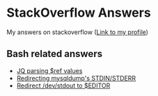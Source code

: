 # StackOverflow Answers
My answers on stackoverflow ([Link to my profile](https://stackoverflow.com/users/12768731/nobody))

## Bash related answers
* [JQ parsing $ref values](https://github.com/644/stackoverflow/blob/main/get-all-ref-values-if-any-from-a-json-schema.md)
* [Redirecting mysqldump's STDIN/STDERR](https://github.com/644/stackoverflow/blob/main/mysqldump-redirect-greped-stderr-to-a-file.md)
* [Redirect /dev/stdout to $EDITOR](https://github.com/644/stackoverflow/blob/main/redirect-bash-script-output-in-editor-without-saving-file.md)
